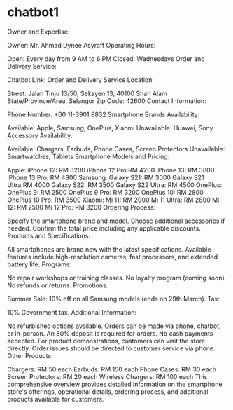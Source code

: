 # chatbot1
Owner and Expertise:

Owner: Mr. Ahmad Dynee Asyraff
Operating Hours:

Open: Every day from 9 AM to 6 PM
Closed: Wednesdays
Order and Delivery Service:

Chatbot Link: Order and Delivery Service
Location:

Street: Jalan Tinju 13/50, Seksyen 13, 40100 Shah Alam
State/Province/Area: Selangor
Zip Code: 42600
Contact Information:

Phone Number: +60 11-3901 8832
Smartphone Brands Availability:

Available: Apple, Samsung, OnePlus, Xiaomi
Unavailable: Huawei, Sony
Accessory Availability:

Available: Chargers, Earbuds, Phone Cases, Screen Protectors
Unavailable: Smartwatches, Tablets
Smartphone Models and Pricing:

Apple:
iPhone 12: RM 3200
iPhone 12 Pro:RM 4200
iPhone 13: RM 3800
iPhone 13 Pro: RM 4800
Samsung:
Galaxy S21: RM 3000
Galaxy S21 Ultra:RM 4000
Galaxy S22: RM 3500
Galaxy S22 Ultra: RM 4500
OnePlus:
OnePlus 9: RM 2500
OnePlus 9 Pro: RM 3200
OnePlus 10: RM 2800
OnePlus 10 Pro: RM 3500
Xiaomi:
Mi 11: RM 2000
Mi 11 Ultra: RM 2800
Mi 12: RM 2500
Mi 12 Pro: RM 3200
Ordering Process:

Specify the smartphone brand and model.
Choose additional accessories if needed.
Confirm the total price including any applicable discounts.
Products and Specifications:

All smartphones are brand new with the latest specifications.
Available features include high-resolution cameras, fast processors, and extended battery life.
Programs:

No repair workshops or training classes.
No loyalty program (coming soon).
No refunds or returns.
Promotions:

Summer Sale: 10% off on all Samsung models (ends on 29th March).
Tax:

10% Government tax.
Additional Information:

No refurbished options available.
Orders can be made via phone, chatbot, or in-person.
An 80% deposit is required for orders.
No cash payments accepted.
For product demonstrations, customers can visit the store directly.
Order issues should be directed to customer service via phone.
Other Products:

Chargers: RM 50 each
Earbuds: RM 150 each
Phone Cases: RM 30 each
Screen Protectors: RM 20 each
Wireless Chargers: RM 100 each
This comprehensive overview provides detailed information on the smartphone store's offerings, operational details, ordering process, and additional products available for customers.

